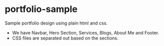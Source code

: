 # portfolio-sample
Sample portfolio design using plain html and css. 
 
- We have Navbar, Hero Section, Services, Blogs, About Me and Footer.
- CSS files are separated out based on the sections.
